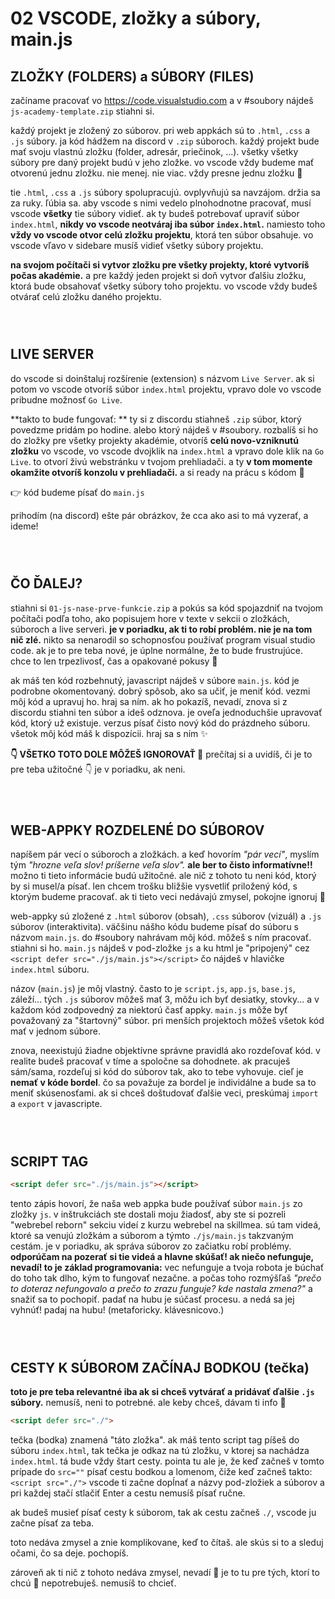 # 02 VSCODE, zložky a súbory, main.js

## ZLOŽKY (FOLDERS) a SÚBORY (FILES)
začíname pracovať vo https://code.visualstudio.com a v #soubory  nájdeš `js-academy-template.zip` stiahni si.

každý projekt je zložený zo súborov. pri web appkách sú to `.html`, `.css` a `.js` súbory. ja kód hádžem na discord v `.zip` súboroch. každý projekt bude mať svoju vlastnú zložku (folder, adresár, priečinok, ...). všetky všetky súbory pre daný projekt budú v jeho zložke. vo vscode vždy budeme mať otvorenú jednu zložku. nie menej. nie viac. vždy presne jednu zložku 🙂

tie `.html`, `.css` a `.js` súbory spolupracujú. ovplyvňujú sa navzájom. držia sa za ruky. ľúbia sa. aby vscode s nimi vedelo plnohodnotne pracovať, musí vscode **všetky** tie súbory vidieť. ak ty budeš potrebovať upraviť súbor `index.html`, **nikdy vo vscode neotváraj iba súbor `index.html`.** namiesto toho **vždy vo vscode otvor celú zložku projektu**, ktorá ten súbor obsahuje. vo vscode vľavo v sidebare musíš vidieť všetky súbory projektu.

**na svojom počítači si vytvor zložku pre všetky projekty, ktoré vytvoríš počas akadémie.** a pre každý jeden projekt si doň vytvor ďalšiu zložku, ktorá bude obsahovať všetky súbory toho projektu. vo vscode vždy budeš otvárať celú zložku daného projektu.

` `  
` `  
## LIVE SERVER
do vscode si doinštaluj rozšírenie (extension) s názvom `Live Server`. ak si potom vo vscode otvoríš súbor `index.html` projektu, vpravo dole vo vscode pribudne možnosť `Go Live`.

**takto to bude fungovať: **
ty si z discordu stiahneš `.zip` súbor, ktorý povedzme pridám po hodine. alebo ktorý nájdeš v #soubory. rozbalíš si ho do zložky pre všetky projekty akadémie, otvoríš **celú novo-vzniknutú zložku** vo vscode, vo vscode dvojklik na `index.html` a vpravo dole klik na `Go Live`. to otvorí živú webstránku v tvojom prehliadači. a ty **v tom momente okamžite otvoríš konzolu v prehliadači.** a si ready na prácu s kódom 🙂

:point_right: kód budeme písať do `main.js`

prihodím (na discord) ešte pár obrázkov, že cca ako asi to má vyzerať, a ideme!

` `  
` ` 
## ČO ĎALEJ?
stiahni si `01-js-nase-prve-funkcie.zip` a pokús sa kód spojazdniť na tvojom počítači podľa toho, ako popisujem hore v texte v sekcii o zložkách, súboroch a live serveri. **je v poriadku, ak ti to robí problém. nie je na tom nič zlé.** nikto sa nenarodil so schopnosťou používať program visual studio code. ak je to pre teba nové, je úplne normálne, že to bude frustrujúce. chce to len trpezlivosť, čas a opakované pokusy 🙂

ak máš ten kód rozbehnutý, javascript nájdeš v súbore `main.js`. kód je podrobne okomentovaný. dobrý spôsob, ako sa učiť, je meniť kód. vezmi môj kód a upravuj ho. hraj sa ním. ak ho pokazíš, nevadí, znova si z discordu stiahni ten súbor a ideš odznova. je oveľa jednoduchšie upravovať kód, ktorý už existuje. verzus písať čisto nový kód do prázdneho súboru. všetok môj kód máš k dispozícii. hraj sa s ním ✨

**👇 VŠETKO TOTO DOLE MÔŽEŠ IGNOROVAŤ 🙂** prečítaj si a uvidíš, či je to pre teba užitočné 👇 je v poriadku, ak neni.

` `  
` ` 
## WEB-APPKY ROZDELENÉ DO SÚBOROV
napíšem pár vecí o súboroch a zložkách. a keď hovorím _"pár vecí"_, myslím tým _"hrozne veľa slov! príšerne veľa slov"._ **ale ber to čisto informatívne!!** možno ti tieto informácie budú užitočné. ale nič z tohoto tu neni kód, ktorý by si musel/a písať. len chcem trošku bližšie vysvetliť priložený kód, s ktorým budeme pracovať. ak ti tieto veci nedávajú zmysel, pokojne ignoruj 🙂

web-appky sú zložené z `.html` súborov (obsah), `.css` súborov (vizuál) a `.js` súborov (interaktivita). väčšinu nášho kódu budeme písať do súboru s názvom `main.js`. do #soubory nahrávam môj kód. môžeš s ním pracovať. stiahni si ho. `main.js` nájdeš v pod-zložke `js` a ku html je "pripojený" cez `<script defer src="./js/main.js"></script>` čo nájdeš v hlavičke `index.html` súboru.

názov (`main.js`) je môj vlastný. často to je `script.js`, `app.js`, `base.js`, záleží... tých `.js` súborov môžeš mať 3, môžu ich byť desiatky, stovky... a v každom kód zodpovedný za niektorú časť appky. `main.js` môže byť považovaný za "štartovný" súbor. pri menších projektoch môžeš všetok kód mať v jednom súbore.

znova, neexistujú žiadne objektívne správne pravidlá ako rozdeľovať kód. v realite budeš pracovať v tíme a spoločne sa dohodnete. ak pracuješ sám/sama, rozdeľuj si kód do súborov tak, ako to tebe vyhovuje. cieľ je **nemať v kóde bordel**. čo sa považuje za bordel je individálne a bude sa to meniť skúsenosťami. ak si chceš doštudovať ďalšie veci, preskúmaj `import` a `export` v javascripte.

` `  
` ` 
## SCRIPT TAG
```html
<script defer src="./js/main.js"></script>
```
tento zápis hovorí, že naša web appka bude používať súbor `main.js` zo zložky `js`. v inštrukciách ste dostali moju žiadosť, aby ste si pozreli "webrebel reborn" sekciu videí z kurzu webrebel na skillmea. sú tam videá, ktoré sa venujú zložkám a súborom a týmto `./js/main.js` takzvaným cestám. je v poriadku, ak správa súborov zo začiatku robí problémy. **odporúčam na pozerať si tie videá a hlavne skúšať! ak niečo nefunguje, nevadí! to je základ programovania:** vec nefunguje a tvoja robota je búchať do toho tak dlho, kým to fungovať nezačne. a počas toho rozmýšľaš _"prečo to doteraz nefungovalo a prečo to zrazu funguje? kde nastala zmena?"_ a snažiť sa to pochopiť. padať na hubu je súčasť procesu. a nedá sa jej vyhnúť! padaj na hubu! (metaforicky. klávesnicovo.)

` `  
` ` 
## CESTY K SÚBOROM ZAČÍNAJ BODKOU (tečka)
**toto je pre teba relevantné iba ak si chceš vytvárať a pridávať ďalšie `.js` súbory.** nemusíš, neni to potrebné. ale keby chceš, dávam ti info 🙂
```html
<script defer src="./">
```
tečka (bodka) znamená "táto zložka". ak máš tento script tag píšeš do súboru `index.html`, tak tečka je odkaz na tú zložku, v ktorej sa nachádza `index.html`. tá bude vždy štart cesty. pointa tu ale je, že keď začneš v tomto prípade do `src=""` písať cestu bodkou a lomenom, čiže keď začneš takto: `<script src="./">` vscode ti začne dopĺnať a názvy pod-zložiek a súborov a pri každej stačí stlačiť Enter a cestu nemusíš písať ručne.

ak budeš musieť písať cesty k súborom, tak ak cestu začneš `./`, vscode ju začne písať za teba.

toto nedáva zmysel a znie komplikovane, keď to čítaš.
ale skús si to a sleduj očami, čo sa deje.
pochopíš.

zároveň ak ti nič z tohoto nedáva zmysel, nevadí 🙂 je to tu pre tých, ktorí to chcú 🙂 nepotrebuješ. nemusíš to chcieť.